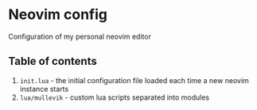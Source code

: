 # Neovim config
Configuration of my personal neovim editor

## Table of contents
1. `init.lua` - the initial configuration file loaded each time a new neovim instance starts
2. `lua/mullevik` - custom lua scripts separated into modules

